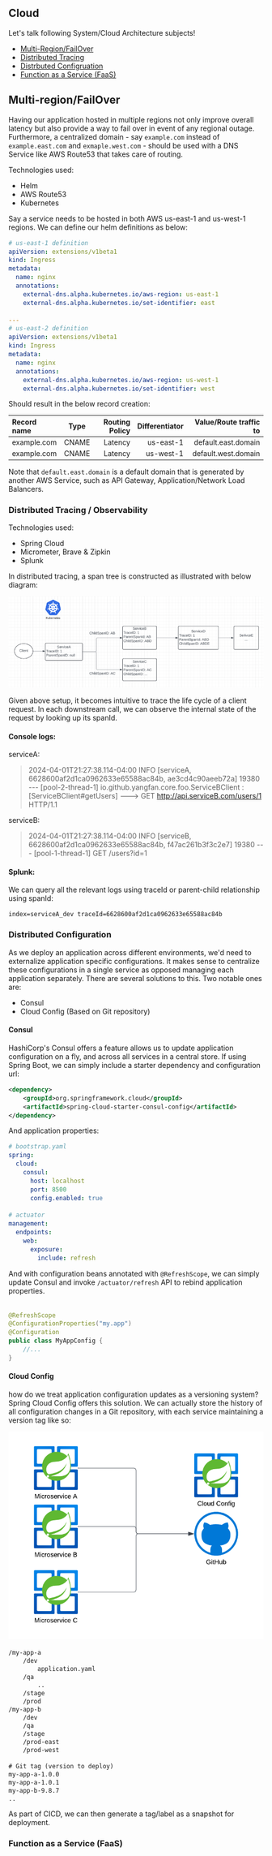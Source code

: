 ## Cloud
Let's talk following System/Cloud Architecture subjects!
 * [Multi-Region/FailOver](#multi-regionfailover)
 * [Distributed Tracing](#distributed-tracing--observability)
 * [Distrbuted Configruation](#distributed-configuration)
 * [Function as a Service (FaaS)](#function-as-a-service-faas)

## Multi-region/FailOver
Having our application hosted in multiple regions not only improve overall latency but also provide a way to fail over in event of any regional outage. Furthermore, a centralized domain - say `example.com` instead of `example.east.com` and `exmaple.west.com` - should be used with a DNS Service like AWS Route53 that takes care of routing. 

Technologies used:
* Helm
* AWS Route53
* Kubernetes

Say a service needs to be hosted in both AWS us-east-1 and us-west-1 regions. We can define our helm definitions as below:
```yaml
# us-east-1 definition
apiVersion: extensions/v1beta1
kind: Ingress
metadata:
  name: nginx
  annotations:
    external-dns.alpha.kubernetes.io/aws-region: us-east-1
    external-dns.alpha.kubernetes.io/set-identifier: east

---
# us-east-2 definition
apiVersion: extensions/v1beta1
kind: Ingress
metadata:
  name: nginx
  annotations:
    external-dns.alpha.kubernetes.io/aws-region: us-west-1
    external-dns.alpha.kubernetes.io/set-identifier: west
```
Should result in the below record creation:

| Record name | Type  | Routing Policy | Differentiator | Value/Route traffic to | 
|:------------|:-----:|---------------:| --------------:| ----------------------:|
| example.com | CNAME |        Latency | us-east-1      | default.east.domain    |
| example.com | CNAME |        Latency | us-west-1      | default.west.domain    |  

Note that `default.east.domain` is a default domain that is generated by another AWS Service, such as API Gateway, Application/Network Load Balancers. 


### Distributed Tracing / Observability
Technologies used:
* Spring Cloud
* Micrometer, Brave & Zipkin
* Splunk

In distributed tracing, a span tree is constructed as illustrated with below diagram:


![Distributed Tracing](images/distributed-tracing.png)

Given above setup, it becomes intuitive to trace the life cycle of a client request. In each downstream call, we can observe the internal state of the request by looking up its spanId.

#### Console logs:
serviceA:
> 2024-04-01T21:27:38.114-04:00 INFO [serviceA, 6628600af2d1ca0962633e65588ac84b, ae3cd4c90aeeb72a] 19380 --- [pool-2-thread-1] io.github.yangfan.core.foo.ServiceBClient     : [ServiceBClient#getUsers] ---> GET http://api.serviceB.com/users/1 HTTP/1.1

serviceB:
> 2024-04-01T21:27:38.114-04:00 INFO [serviceB, 6628600af2d1ca0962633e65588ac84b, f47ac261b3f3c2e7] 19380 --- [pool-1-thread-1] GET /users?id=1


#### Splunk:
We can query all the relevant logs using traceId or parent-child relationship using spanId:
```spl
index=serviceA_dev traceId=6628600af2d1ca0962633e65588ac84b
```

### Distributed Configuration
As we deploy an application across different environments, we'd need to externalize application specific configurations. It makes sense to centralize these configurations in a single service as opposed managing each application separately. There are several solutions to this. Two notable ones are:
* Consul
* Cloud Config (Based on Git repository)

#### Consul
HashiCorp's Consul offers a feature allows us to update application configuration on a fly, and across all services in a central store.
If using Spring Boot, we can simply include a starter dependency and configuration url:
```xml
<dependency>
    <groupId>org.springframework.cloud</groupId>
    <artifactId>spring-cloud-starter-consul-config</artifactId>
</dependency>
```
And application properties:
```yaml
# bootstrap.yaml
spring:
  cloud:
    consul:
      host: localhost
      port: 8500
      config.enabled: true

# actuator
management:
  endpoints:
    web:
      exposure:
        include: refresh
```
And with configuration beans annotated with `@RefreshScope`, we can simply update Consul and invoke `/actuator/refresh` API to rebind application properties.
```java

@RefreshScope
@ConfigurationProperties("my.app")
@Configuration
public class MyAppConfig {
    //...
}
```

#### Cloud Config

how do we treat application configuration updates as a versioning system? Spring Cloud Config offers this solution. We can actually store the history of all configuration changes in a Git repository, with each service maintaining a version tag like so:

![Distributed Tracing](images/cloud-config.png)
```
/my-app-a
    /dev
        application.yaml
    /qa
        ..
    /stage
    /prod
/my-app-b
    /dev
    /qa
    /stage
    /prod-east
    /prod-west

# Git tag (version to deploy)
my-app-a-1.0.0
my-app-a-1.0.1
my-app-b-9.8.7
..
```
As part of CICD, we can then generate a tag/label as a snapshot for deployment.


### Function as a Service (FaaS)
